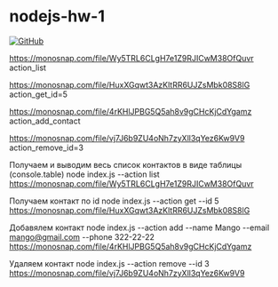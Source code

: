 # nodejs-hw-1

<a align="center" href="https://monosnap.com/file/Wy5TRL6CLgH7e1Z9RJICwM38OfQuvr">![GitHub](https://img.shields.io/badge/-action_list-05122A?style=flat&logo=github)</a>

https://monosnap.com/file/Wy5TRL6CLgH7e1Z9RJICwM38OfQuvr action_list

https://monosnap.com/file/HuxXGqwt3AzKltRR6UJZsMbk08S8lG action_get_id=5

https://monosnap.com/file/4rKHlJPBG5Q5ah8v9gCHcKjCdYgamz action_add_contact

https://monosnap.com/file/vj7J6b9ZU4oNh7zyXll3qYez6Kw9V9 action_remove_id=3

Получаем и выводим весь список контактов в виде таблицы (console.table)
node index.js --action list https://monosnap.com/file/Wy5TRL6CLgH7e1Z9RJICwM38OfQuvr

Получаем контакт по id
node index.js --action get --id 5 https://monosnap.com/file/HuxXGqwt3AzKltRR6UJZsMbk08S8lG

Добавялем контакт
node index.js --action add --name Mango --email mango@gmail.com --phone 322-22-22 https://monosnap.com/file/4rKHlJPBG5Q5ah8v9gCHcKjCdYgamz

Удаляем контакт
node index.js --action remove --id 3 https://monosnap.com/file/vj7J6b9ZU4oNh7zyXll3qYez6Kw9V9
